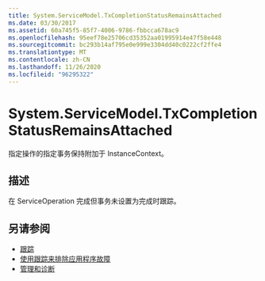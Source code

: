 ```yaml
---
title: System.ServiceModel.TxCompletionStatusRemainsAttached
ms.date: 03/30/2017
ms.assetid: 60a745f5-85f7-4006-9786-fbbcca678ac9
ms.openlocfilehash: 95eef78e25706cd35352aa01995914e47f58e448
ms.sourcegitcommit: bc293b14af795e0e999e3304dd40c0222cf2ffe4
ms.translationtype: MT
ms.contentlocale: zh-CN
ms.lasthandoff: 11/26/2020
ms.locfileid: "96295322"
---
```

# <a name="systemservicemodeltxcompletionstatusremainsattached"></a>System.ServiceModel.TxCompletionStatusRemainsAttached

指定操作的指定事务保持附加于 InstanceContext。  
  
## <a name="description"></a>描述  

 在 ServiceOperation 完成但事务未设置为完成时跟踪。  
  
## <a name="see-also"></a>另请参阅

- [跟踪](index.md)
- [使用跟踪来排除应用程序故障](using-tracing-to-troubleshoot-your-application.md)
- [管理和诊断](../index.md)
